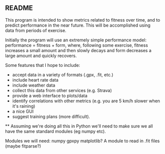 ## README

This program is intended to show metrics related to fitness over time, and to predict performance in the near future. This will be accomplished using data from periods of exercise.

Initially the program will use an extremely simple performance model: performance = fitness + form, where, following some exercise, fitness increases a small amount and then slowly decays and form decreases a large amount and quickly recovers.

Some features that I hope to include:

* accept data in a variety of formats (.gpx, .fit, etc.)
* include heart rate data
* include weather data
* collect this data from other services (e.g. Strava)
* provide a web interface to plots/data
* identify correlations with other metrics (e.g. you are 5 km/h slower when it's raining)
* a nice GUI
* suggest training plans (more difficult).

** Assuming we're doing all this in Python we'll need to make sure we all have the same standard modules (eg numpy etc). 

Modules we will need:
numpy
gpxpy
matplotlib?
A module to read in .fit files (maybe fitparse?)